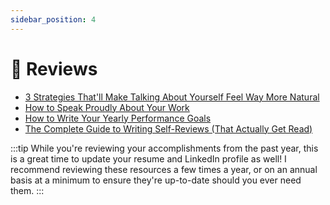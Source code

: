 ```yaml
---
sidebar_position: 4
---
```

# 🏅 Reviews

- [3 Strategies That'll Make Talking About Yourself Feel Way More Natural](https://www.themuse.com/advice/3-strategies-thatll-make-talking-about-yourself-feel-way-more-natural)
- [How to Speak Proudly About Your Work](https://money.usnews.com/money/blogs/outside-voices-careers/articles/2017-11-30/how-to-speak-proudly-about-your-work)
- [How to Write Your Yearly Performance Goals](https://jobs.washingtonpost.com/article/how-to-write-your-yearly-performance-goals/)
- [The Complete Guide to Writing Self-Reviews (That Actually Get Read)](https://daydreamsinruby.com/blog/2025-01-06-performance-reviews-self-review)

:::tip
While you're reviewing your accomplishments from the past year, this is a great time to update your resume and LinkedIn profile as well! I recommend reviewing these resources a few times a year, or on an annual basis at a minimum to ensure they're up-to-date should you ever need them.
:::